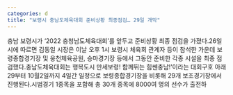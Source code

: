 ```yaml
---
categories: d
title: "보령시 충남도체육대회 준비상황 최종점검… 29일 개막"
---
```

충남 보령시가 &lsquo;2022 충청남도체육대회&rsquo;를 앞두고 준비상황 최종 점검을 가졌다.26일 시에 따르면 김동일 시장은 이날 오후 1시 보령시 체육회 관계자 등이 참석한 가운데 보령종합경기장 및 웅천체육공원, 승마경기장 등에서 그동안 준비한 각종 시설을 최종 점검했다.충남도체육대회는 행복도시 만세보령! 함께뛰는 힘쎈충남!&rsquo;이라는 대회구호 아래 29부터 10월2일까지 4일간 일정으로 보령종합경기장을 비롯해 29개 보조경기장에서 진행된다.시범경기 1종목을 포함해 총 30개 종목에 8000여 명의 선수가 출전하